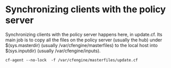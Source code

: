 # Synchronizing clients with the policy server

Synchronizing clients with the policy server happens here, in update.cf. Its main job is to copy all the files on the policy server (usually the hub) under $(sys.masterdir) (usually /var/cfengine/masterfiles) to the local host into $(sys.inputdir) (usually /var/cfengine/inputs).

```
cf-agent --no-lock  -f /var/cfengine/masterfiles/update.cf
```